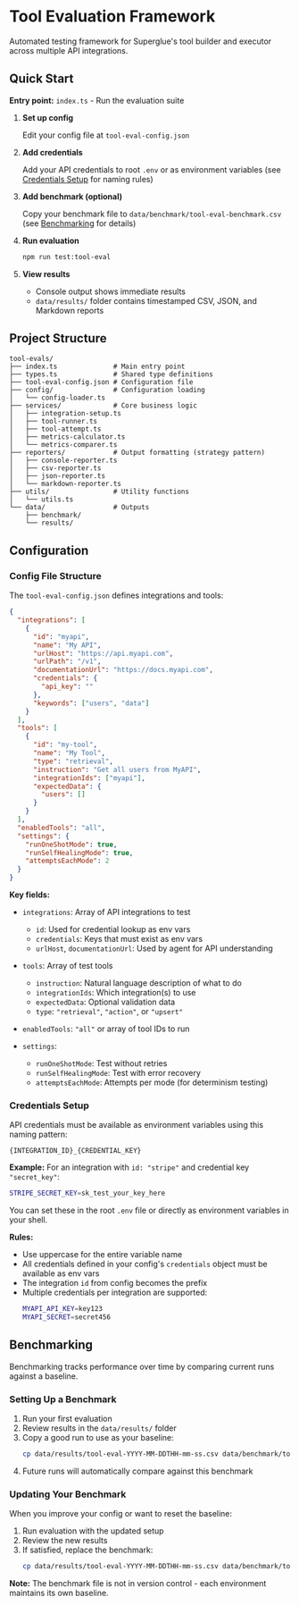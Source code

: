 # Tool Evaluation Framework

Automated testing framework for Superglue's tool builder and executor across multiple API integrations.

## Quick Start

**Entry point:** `index.ts` - Run the evaluation suite

1. **Set up config**

   Edit your config file at `tool-eval-config.json`

2. **Add credentials**

   Add your API credentials to root `.env` or as environment variables (see [Credentials Setup](#credentials-setup) for naming rules)

3. **Add benchmark (optional)**

   Copy your benchmark file to `data/benchmark/tool-eval-benchmark.csv` (see [Benchmarking](#benchmarking) for details)

4. **Run evaluation**

   ```bash
   npm run test:tool-eval
   ```

5. **View results**

   - Console output shows immediate results
   - `data/results/` folder contains timestamped CSV, JSON, and Markdown reports

## Project Structure

```
tool-evals/
├── index.ts              # Main entry point
├── types.ts              # Shared type definitions
├── tool-eval-config.json # Configuration file
├── config/               # Configuration loading
│   └── config-loader.ts
├── services/             # Core business logic
│   ├── integration-setup.ts
│   ├── tool-runner.ts
│   ├── tool-attempt.ts
│   ├── metrics-calculator.ts
│   └── metrics-comparer.ts
├── reporters/            # Output formatting (strategy pattern)
│   ├── console-reporter.ts
│   ├── csv-reporter.ts
│   ├── json-reporter.ts
│   └── markdown-reporter.ts
├── utils/                # Utility functions
│   └── utils.ts
└── data/                 # Outputs
    ├── benchmark/
    └── results/
```

## Configuration

### Config File Structure

The `tool-eval-config.json` defines integrations and tools:

```json
{
  "integrations": [
    {
      "id": "myapi",
      "name": "My API",
      "urlHost": "https://api.myapi.com",
      "urlPath": "/v1",
      "documentationUrl": "https://docs.myapi.com",
      "credentials": {
        "api_key": ""
      },
      "keywords": ["users", "data"]
    }
  ],
  "tools": [
    {
      "id": "my-tool",
      "name": "My Tool",
      "type": "retrieval",
      "instruction": "Get all users from MyAPI",
      "integrationIds": ["myapi"],
      "expectedData": {
        "users": []
      }
    }
  ],
  "enabledTools": "all",
  "settings": {
    "runOneShotMode": true,
    "runSelfHealingMode": true,
    "attemptsEachMode": 2
  }
}
```

**Key fields:**

- `integrations`: Array of API integrations to test
  - `id`: Used for credential lookup as env vars
  - `credentials`: Keys that must exist as env vars
  - `urlHost`, `documentationUrl`: Used by agent for API understanding

- `tools`: Array of test tools
  - `instruction`: Natural language description of what to do
  - `integrationIds`: Which integration(s) to use
  - `expectedData`: Optional validation data
  - `type`: `"retrieval"`, `"action"`, or `"upsert"`

- `enabledTools`: `"all"` or array of tool IDs to run

- `settings`:
  - `runOneShotMode`: Test without retries
  - `runSelfHealingMode`: Test with error recovery
  - `attemptsEachMode`: Attempts per mode (for determinism testing)

### Credentials Setup

API credentials must be available as environment variables using this naming pattern:

```
{INTEGRATION_ID}_{CREDENTIAL_KEY}
```

**Example:** For an integration with `id: "stripe"` and credential key `"secret_key"`:

```bash
STRIPE_SECRET_KEY=sk_test_your_key_here
```

You can set these in the root `.env` file or directly as environment variables in your shell.

**Rules:**
- Use uppercase for the entire variable name
- All credentials defined in your config's `credentials` object must be available as env vars
- The integration `id` from config becomes the prefix
- Multiple credentials per integration are supported:
  ```bash
  MYAPI_API_KEY=key123
  MYAPI_SECRET=secret456
  ```

## Benchmarking

Benchmarking tracks performance over time by comparing current runs against a baseline.

### Setting Up a Benchmark

1. Run your first evaluation
2. Review results in the `data/results/` folder
3. Copy a good run to use as your baseline:
   ```bash
   cp data/results/tool-eval-YYYY-MM-DDTHH-mm-ss.csv data/benchmark/tool-eval-benchmark.csv
   ```
4. Future runs will automatically compare against this benchmark

### Updating Your Benchmark

When you improve your config or want to reset the baseline:

1. Run evaluation with the updated setup
2. Review the new results
3. If satisfied, replace the benchmark:
   ```bash
   cp data/results/tool-eval-YYYY-MM-DDTHH-mm-ss.csv data/benchmark/tool-eval-benchmark.csv
   ```

**Note:** The benchmark file is not in version control - each environment maintains its own baseline.
